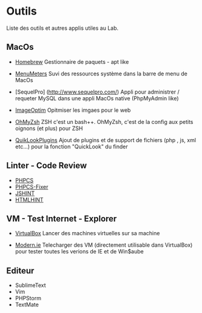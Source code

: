 
# Outils
Liste des outils et autres applis utiles au Lab.

## MacOs 

- [Homebrew](http://brew.sh) 
Gestionnaire de paquets - apt like

- [MenuMeters](http://www.ragingmenace.com/software/menumeters/index.html) 
Suvi des ressources système dans la barre de menu de MacOs

- [SequelPro] (http://www.sequelpro.com/)
Appli pour administrer / requeter MySQL dans une appli MacOs native (PhpMyAdmin like)

- [ImageOptim](http://imageoptim.com/fr.html)
Opitmiser les imgaes pour le web

- [OhMyZsh](https://github.com/robbyrussell/oh-my-zsh)
ZSH c'est un bash++. OhMyZsh, c'est de la config aux petits oignons (et plus) pour ZSH

- [QuikLookPlugins](https://github.com/sindresorhus/quick-look-plugins)
Ajout de plugins et de support de fichiers (php , js, xml etc...) pour la fonction "QuickLook" du finder

## Linter - Code Review 

- [PHPCS](https://github.com/squizlabs/PHP_CodeSniffer)
- [PHPCS-Fixer](https://github.com/fabpot/PHP-CS-Fixer)
- [JSHINT](http://www.jshint.com/docs)
- [HTMLHINT](https://github.com/yaniswang/HTMLHint)

## VM - Test Internet - Explorer

- [VirtualBox](https://www.virtualbox.org/)
Lancer des machines virtuelles sur sa machine

- [Modern.ie](http://www.modern.ie/en-us/virtualization-tools)
Telecharger des VM (directement utilisable dans VirtualBox) pour tester toutes les verions de IE et de Win$aube

## Editeur

- SublimeText
- Vim
- PHPStorm
- TextMate